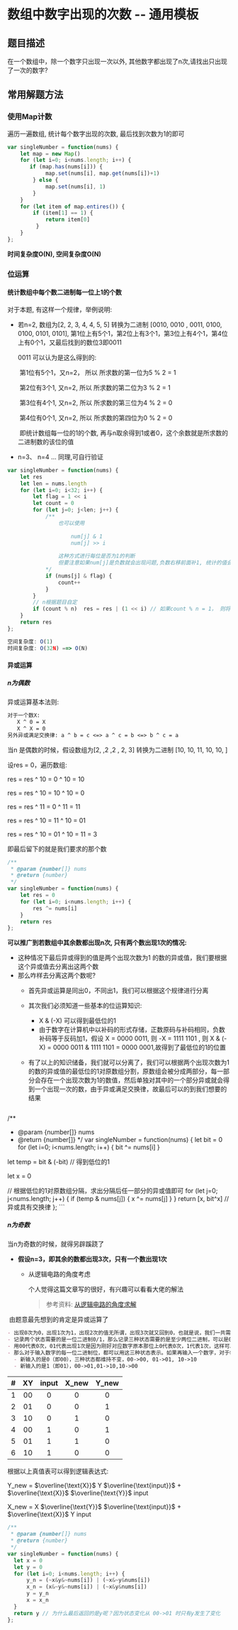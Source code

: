 # 数组中数字出现的次数 -- 通用模板

## 题目描述

在一个数组中，除一个数字只出现一次以外, 其他数字都出现了n次,请找出只出现了一次的数字?

## 常用解题方法

### 使用Map计数

遍历一遍数组, 统计每个数字出现的次数, 最后找到次数为1的即可

```javascript
var singleNumber = function(nums) {
    let map = new Map()
    for (let i=0; i<nums.length; i++) {
       if (map.has(nums[i])) {
            map.set(nums[i], map.get(nums[i])+1)
        } else {
            map.set(nums[i], 1)
        } 
    }
    for (let item of map.entires()) {
        if (item[1] == 1) {
         	return item[0]   
         }
    }
};
```

**时间复杂度O(N),  空间复杂度O(N)**

### 位运算

#### 统计数组中每个数二进制每一位上1的个数

对于本题, 有这样一个规律，举例说明: 

- 若n=2, 数组为[2, 2, 3, 4, 4, 5, 5] 转换为二进制 [0010, 0010 , 0011, 0100, 0100, 0101, 0101], 第1位上有5个1，第2位上有3个1，第3位上有4个1，第4位上有0个1，又最后找到的数位3即0011

  0011 可以认为是这么得到的:

  ​	第1位有5个1，又n=2， 所以 所求数的第一位为5 % 2 = 1

  ​    第2位有3个1,   又n=2,    所以 所求数的第二位为3 % 2 = 1

  ​    第3位有4个1,   又n=2,    所以 所求数的第三位为4 % 2 = 0

  ​    第4位有0个1,   又n=2,    所以 所求数的第四位为0 % 2 = 0

  ​    即统计数组每一位的1的个数, 再与n取余得到1或者0，这个余数就是所求数的二进制数的该位的值

- n=3、 n=4 ... 同理,可自行验证

```javascript
var singleNumber = function(nums) {
    let res
    let len = nums.length
    for (let i=0; i<32; i++) {
        let flag = 1 << i 
        let count = 0
        for (let j=0; j<len; j++) {
            /**
            	也可以使用 
            	
            		num[j] & 1
            		num[j] >> i
            	
            	这种方式进行每位是否为1的判断
            	但要注意如果num[j]是负数就会出现问题,负数右移前面补1, 统计的值会出问题
            */
            if (nums[j] & flag) {
                count++
            }
        }
        // n根据题目自定
        if (count % n)  res = res | (1 << i) // 如果count % n = 1， 则将该位置为1
    }
    return res
};

空间复杂度: O(1)
时间复杂度: O(32N) ==> O(N)
```

#### 异或运算

##### n为偶数

异或运算基本法则:

```markdown
对于一个数X:
   X ^ 0 = X
   X ^ X = 0
另外异或满足交换律: a ^ b = c <=> a ^ c = b <=> b ^ c = a
```

当n 是偶数的时候，假设数组为[2, ,2 ,2 , 2, 3] 转换为二进制 [10, 10, 11, 10, 10, ]

设res = 0，遍历数组: 

res = res ^ 10 = 0 ^ 10 = 10

res = res ^ 10 = 10 ^ 10 = 0

res =  res ^ 11 = 0 ^ 11 = 11

res =  res ^ 10 = 11 ^ 10 = 01

res = res ^ 10 = 01 ^ 10 = 11 = 3

即最后留下的就是我们要求的那个数

```javascript
/**
 * @param {number[]} nums
 * @return {number}
 */
var singleNumber = function(nums) {
    let res = 0
    for (let i=0; i<nums.length; i++) {
        res ^= nums[i]
    }
    return res
};
```

**可以推广到若数组中其余数都出现n次, 只有两个数出现1次的情况:**

- 这种情况下最后异或得到的值是两个出现次数为1 的数的异或值，我们要根据这个异或值去分离出这两个数
- 那么咋样去分离这两个数呢?
  - 首先异或运算是同出0，不同出1，我们可以根据这个规律进行分离
  - 其次我们必须知道一些基本的位运算知识:
    - X & (-X)  可以得到最低位的1
    - 由于数字在计算机中以补码的形式存储，正数原码与补码相同，负数补码等于反码加1，假设 X = 0000 0011, 则 -X = 1111 1101  , 则 X & (-X) = 0000 0011 & 1111 1101 = 0000 0001,故得到了最低位的1的位置
  - 有了以上的知识储备，我们就可以分离了，我们可以根据两个出现次数为1 的数的异或值的最低位的1对原数组分割，原数组会被分成两部分，每一部分会存在一个出现次数为1的数值，然后单独对其中的一个部分异或就会得到一个出现一次的数，由于异或满足交换律，故最后可以的到我们想要的结果

      ```javascript
/**
 * @param {number[]} nums
 * @return {number[]}
 */
var singleNumber = function(nums) {
  let bit = 0
  for (let i=0; i<nums.length; i++) {
      bit ^= nums[i]
  }

  let temp = bit & (-bit) // 得到低位的1

  let x = 0
  
  // 根据低位的1对原数组分隔，求出分隔后任一部分的异或值即可
  for (let j=0; j<nums.length; j++) {
      if (temp & nums[j]) {
          x ^= nums[j]
      }
  }
  return [x, bit^x] // 异或具有交换律
};
      ```

##### n为奇数

当n为奇数的时候，就得另辟蹊跷了

- **假设n=3，即其余的数都出现3次，只有一个数出现1次**

  - 从逻辑电路的角度考虑

    个人觉得这篇文章写的很好，有兴趣可以看看大佬的解法

    > 参考资料: [从逻辑电路的角度求解](https://leetcode-cn.com/problems/single-number-ii/solution/luo-ji-dian-lu-jiao-du-xiang-xi-fen-xi-gai-ti-si-l/)

​            由题意最先想到的肯定是异或运算了

```markdown
- 出现0次为0，出现1次为1，出现2次的值无所谓，出现3次就又回到0，也就是说，我们一共需要记录3种状态：0次，1次，2次，之后次数都是这三种状态的循环。其实这也就是一个模三运算
- 记录两个状态需要的是一位二进制0/1，那么记录三种状态需要的是至少两位二进制，可以是00, 01, 10, 11，这里我们只需要选其中任意三个状态即可，例如：00，01，10，分别代表0次1次2次
- 用00代表0次，01代表出现1次是因为刚好对应数字原本那位上0代表0次，1代表1次，这样可以方便写程序，不这么选也可以，但最后你自己要有个映射规则。至于2次的编码无所谓，10和11都可以，反正最后答案也不要它，只是个中间状态，辅助我们计算的。
- 那么对于输入数字的每一位二进制位，都可以用这三种状态表示。如果再输入一个数字，对于每一位上，我们的操作可以化为：
  - 新输入的是0（即00），三种状态都维持不变，00->00, 01->01, 10->10
  - 新输入的是1（即01），00->01,01->10,10->00
```

|  #   |  XY  | input | X_new | Y_new |
| :--: | :--: | :---: | :---: | :---: |
|  1   |  00  |   0   |   0   |   0   |
|  2   |  01  |   0   |   0   |   1   |
|  3   |  10  |   0   |   1   |   0   |
|  4   |  00  |   1   |   0   |   1   |
|  5   |  01  |   1   |   1   |   0   |
|  6   |  10  |   1   |   0   |   0   |

根据以上真值表可以得到逻辑表达式:

Y_new = $\overline{\text{X}}$ $\text{Y}$ $\overline{\text{input}}$ + $\overline{\text{X}}$ $\overline{\text{Y}}$ $\text{input}$

X_new = $\text{X}$ $\overline{\text{Y}}$ $\overline{\text{input}}$ + $\overline{\text{X}}$ ${\text{Y}}$ ${\text{input}}$

```javascript
/**
 * @param {number[]} nums
 * @return {number}
 */
var singleNumber = function(nums) {
  let x = 0
  let y = 0
  for (let i=0; i<nums.length; i++) {
      y_n = (~x&y&~nums[i]) | (~x&~y&nums[i])
      x_n = (x&~y&~nums[i]) | (~x&y&nums[i])
      y = y_n
      x = x_n
  }
  return y // 为什么最后返回的是y呢？因为状态变化从 00->01 时只有y发生了变化
};
```

